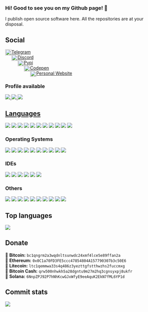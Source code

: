 ### Hi! Good to see you on my Github page! 👋
I publish open source software here. All the repositories are at your disposal.

## Social
<div><a href="https://t.me/sata30"><img align="left" alt="Blog" style="margin: 0; padding: 0; background: white" width="20px" src="https://upload.wikimedia.org/wikipedia/commons/5/5c/Telegram_Messenger.png"/></a> <a href="https://t.me/sata30">Telegram</a></div>

<div><a href="https://t.me/sata30"><img align="left" alt="Blog" style="margin: 0; padding: 0; background: white" width="20px" src="https://seeklogo.com/images/D/discord-color-logo-E5E6DFEF80-seeklogo.com.png">Discord</a></div>

<div><a href="https://pypi.org/user/pythonpackage/"><img align="left" alt="Pypi" style="margin: 0; padding: 0; background: white" width="20px" src="https://warehouse-camo.ingress.cmh1.psfhosted.org/4f90a97dc51329df44cf0fdc3029f586da3dd034/68747470733a2f2f757365722d696d616765732e67697468756275736572636f6e74656e742e636f6d2f353231333930362f37373432313233372d36643430323138302d366530362d313165612d383963312d3931356364373437363630612e706e67"/></a> <a href="https://pypi.org/user/pythonpackage/">Pypi</a></div>

<div><a href="https://codepen.io/euphoriacodepen"><img align="left" alt="Codepen" style="margin: 0; padding: 0; background: white" width="20px" src="https://www.svgrepo.com/show/349323/codepen.svg"/></a> <a href="https://codepen.io/euphoriacodepen">Codepen</a></div>

<div><a href="https://rodukov.github.io/"><img align="left" alt="Blog" style="margin: 0; padding: 0; background: white" width="20px" src="https://upload.wikimedia.org/wikipedia/commons/3/39/Logo_newspaper_blue.svg"/></a> <a href="https://rodukov.github.io/">Personal Website</a></div>

### Profile available
<a href="https://github.com/rodukov/"><img src="https://img.shields.io/badge/github-%23121011.svg?style=for-the-badge&logo=github&logoColor=white">
<a href="https://bitbucket.org/rodukov/"><img src="https://img.shields.io/badge/bitbucket-%230047B3.svg?style=for-the-badge&logo=bitbucket&logoColor=white">
<a href="https://notabug.org/rodukov/"><img src="https://img.shields.io/badge/NotaBug-428BCA.svg?style=for-the-badge&logo=notabug&logoColor=white">


## Languages
<a href="https://www.python.org/"><img src="https://img.shields.io/badge/python-3670A0?style=for-the-badge&logo=python&logoColor=ffdd54"></a>
<a href="/"><img src="https://img.shields.io/badge/javascript-%23323330.svg?style=for-the-badge&logo=javascript&logoColor=%23F7DF1E"></a>
<a href="/"><img src="https://img.shields.io/badge/c++-%2300599C.svg?style=for-the-badge&logo=c%2B%2B&logoColor=white"></a>
<a href="https://vuejs.org/"><img src="https://img.shields.io/badge/vuejs-%2335495e.svg?style=for-the-badge&logo=vuedotjs&logoColor=%234FC08D"></a>
<a href="https://reactjs.org/"><img src="https://img.shields.io/badge/reactjs-%2320232a.svg?style=for-the-badge&logo=react&logoColor=%2361DAFB"></a>
<a href="https://www.typescriptlang.org/"><img src="https://img.shields.io/badge/typescript-%23007ACC.svg?style=for-the-badge&logo=typescript&logoColor=white"></a>
<a href="https://www.electronjs.org/"><img src="https://img.shields.io/badge/Electron-191970?style=for-the-badge&logo=Electron&logoColor=white"></a>
<a href="https://www.djangoproject.com/"><img src="https://img.shields.io/badge/django-%23092E20.svg?style=for-the-badge&logo=django&logoColor=white"></a>
<a href="/"><img src="https://img.shields.io/badge/shell_script-%23121011.svg?style=for-the-badge&logo=gnu-bash&logoColor=white"></a>
<a href="/"><img src="https://img.shields.io/badge/html5-%23E34F26.svg?style=for-the-badge&logo=html5&logoColor=white"></a>
<a href="/"><img src="https://img.shields.io/badge/css3-%231572B6.svg?style=for-the-badge&logo=css3&logoColor=white"></a>

### Operating Systems
<a href="https://www.debian.org/"><img src="https://img.shields.io/badge/Debian-D70A53?style=flat-square&logo=debian&logoColor=white"></a>
<a href="https://ubuntu.com/"><img src="https://img.shields.io/badge/Ubuntu-E95420?style=flat-square&logo=ubuntu&logoColor=white"></a>
<a href="https://www.kali.org/"><img src="https://img.shields.io/badge/Kali-268BEE?style=flat-square&logo=kalilinux&logoColor=white"></a>
<a href="https://tails.boum.org/"><img src="https://img.shields.io/badge/Tails%20-56347C?&style=flat-square&logo=tails&logoColor=white"></a>
<a href="https://www.android.com/"><img src="https://img.shields.io/badge/Android-3DDC84?style=flat-square&logo=android&logoColor=white"></a>
<a href="https://www.microsoft.com/en-us/windows/windows-11"><img src="https://img.shields.io/badge/Windows%2011-0078D4?style=flat-square&logo=microsoft&logoColor=white"></a>
<a href="https://www.microsoft.com/en-us/windows/get-windows-10"><img src="https://img.shields.io/badge/Windows 10-0078D6?style=flat-square&logo=windows&logoColor=white"></a>
<a href="https://support.microsoft.com/en-us/windows/windows-xp-support-has-ended-47b944b8-f4d3-82f2-9acc-21c79ee6ef5e"><img src="https://img.shields.io/badge/Windows%20XP-003399?style=flat-square&logo=windowsxp&logoColor=white"></a>
<a href="https://www.apple.com/macos/"><img src="https://img.shields.io/badge/-MacOS-black?style=flat-square&logo=apple"></a>
<a href="https://www.apple.com/ios/"><img src="https://img.shields.io/badge/-iOS-black?style=flat-square&logo=apple"></a>

### IDEs
<a href="https://atom.io/"><img src="https://img.shields.io/badge/Atom-%2366595C.svg?style=flat-square&logo=atom&logoColor=white"></a>
<a href="https://neovim.io/"><img src="https://img.shields.io/badge/NeoVim-%2357A143.svg?&style=flat-square&logo=neovim&logoColor=white"></a>
<a href="https://www.vim.org/"><img src="https://img.shields.io/badge/Vim-%2311AB00.svg?style=flat-square&logo=vim&logoColor=white"></a>
<a href="https://www.nano-editor.org/"><img src="https://img.shields.io/badge/-Nano-red?style=flat-square"></a>
<a href="https://micro-editor.github.io/"><img src="https://img.shields.io/badge/Micro-2E3192.svg?style=flat-square&logo=micro&logoColor=white"></a>
<a href="https://code.visualstudio.com/"><img src="https://img.shields.io/badge/Visual%20Studio%20Code-0078d7.svg?style=flat-square&logo=visual-studio-code&logoColor=white"></a>

### Others
<a href="https://git-scm.com/"><img src="https://img.shields.io/badge/Git-%23F05033.svg?style=flat-square&logo=git&logoColor=white"></a>
<a href="https://www.docker.com/"><img src="https://img.shields.io/badge/Docker-%230db7ed.svg?style=flat-square&logo=docker&logoColor=white"></a>
<a href="https://www.arduino.cc/"><img src="https://img.shields.io/badge/-Arduino-00979D?style=flat-square&logo=Arduino&logoColor=white"></a>
<a href="https://www.raspberrypi.org/"><img src="https://img.shields.io/badge/-Raspberry Pi-C51A4A?style=flat-square&logo=Raspberry-Pi"></a>
<a href="https://www.xfce.org/"><img src="https://img.shields.io/badge/XFCE-%232284F2.svg?style=flat-square&logo=xfce&logoColor=white"></a>
<a href="https://www.gnome.org/"><img src="https://img.shields.io/badge/GNOME-%232284F2.svg?style=flat-square&logo=gnome&logoColor=white"></a>
<a href="https://kde.org/"><img src="https://img.shields.io/badge/KDE-%232284F2.svg?style=flat-square&logo=kde&logoColor=white"></a>
<a href="https://dwm.suckless.org/"><img src="https://img.shields.io/badge/DWM-C12921.svg?style=flat-square&logo=dwm&logoColor=white"></a>
<a href="https://vuex.vuejs.org/"><img src="https://img.shields.io/badge/Vuex-%2335495e.svg?style=flat-square&logo=vuedotjs&logoColor=%234FC08D"></a>
<a href="https://figma.com/"><img src="https://img.shields.io/badge/figma-%23F24E1E.svg?style=flat-square&logo=figma&logoColor=white"></a>
  
## Top languages
<a href="https://github.com/rodukov/"><img src="https://github-readme-stats.vercel.app/api/top-langs/?username=rodukov&layout=compact&theme=dark"></a>

## Donate
🔸 <strong>Bitcoin:</strong> `bc1qngrm2a3wqdnltsunwdc24xmf4lce5e89ffan2a`<br>
🔸 <strong>Ethereum:</strong> `0x0C1a70FD3FE5ccc47854804A157790307b3c50E6`<br>
🔸 <strong>Litecoin:</strong> `ltc1qemmwa33s4q486z3yezttgfstthwzhs2fuccmxg`<br>
🔸 <strong>Bitcoin Cash:</strong> `qrw500nhwkh5a28dgntu9m27m2hq3cgnsyxpj8ukfr`<br>
🔸 <strong>Solana:</strong> `6NnpZPJ92P7hNhKcwGJxWfyE9eeAquK2EkN7fML6YP1d`<br>

## Commit stats
<img src="https://activity-graph.herokuapp.com/graph?username=rodukov&bg_color=1c1917&color=ffffff&line=216E39&point=32C15F&area_color=1c1917&area=true&hide_border=true&custom_title=GitHub%20Commits%20Graph">

